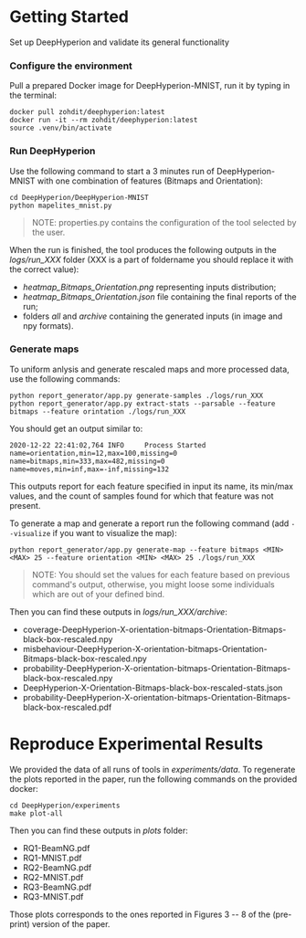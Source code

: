 # Getting Started #

Set up DeepHyperion and validate its general functionality


### Configure the environment  ###
Pull a prepared Docker image for DeepHyperion-MNIST, run it by typing in the terminal:

``` 
docker pull zohdit/deephyperion:latest
docker run -it --rm zohdit/deephyperion:latest
source .venv/bin/activate
```


### Run DeepHyperion ###
Use the following command to start a 3 minutes run of DeepHyperion-MNIST with one combination of features (Bitmaps and Orientation):

```
cd DeepHyperion/DeepHyperion-MNIST
python mapelites_mnist.py
```
> NOTE: properties.py contains the configuration of the tool selected by the user. 

When the run is finished, the tool produces the following outputs in the _logs/run_XXX_ folder (XXX is a part of foldername you should replace it with the correct value):

* _heatmap_Bitmaps_Orientation.png_ representing inputs distribution;
* _heatmap_Bitmaps_Orientation.json_ file containing the final reports of the run;
* folders _all_ and _archive_ containing the generated inputs (in image and npy formats).



### Generate maps  ###
To uniform anlysis and generate rescaled maps and more processed data, use the following commands:

```
python report_generator/app.py generate-samples ./logs/run_XXX
python report_generator/app.py extract-stats --parsable --feature bitmaps --feature orintation ./logs/run_XXX
```
You should get an output similar to:
  
```
2020-12-22 22:41:02,764 INFO     Process Started
name=orientation,min=12,max=100,missing=0
name=bitmaps,min=333,max=482,missing=0
name=moves,min=inf,max=-inf,missing=132
```
This outputs report for each feature specified in input its name, its min/max values, and the count of samples found for which that feature was not present.

To generate a map and generate a report run the following command (add `--visualize` if you want to visualize the map):

```
python report_generator/app.py generate-map --feature bitmaps <MIN> <MAX> 25 --feature orientation <MIN> <MAX> 25 ./logs/run_XXX
```
> NOTE: You should set the <MIN> <MAX> values for each feature based on previous command's output, otherwise, you might loose some individuals which are out of your defined bind.  

Then you can find these outputs in _logs/run_XXX/archive_:


* coverage-DeepHyperion-X-orientation-bitmaps-Orientation-Bitmaps-black-box-rescaled.npy
* misbehaviour-DeepHyperion-X-orientation-bitmaps-Orientation-Bitmaps-black-box-rescaled.npy
* probability-DeepHyperion-X-orientation-bitmaps-Orientation-Bitmaps-black-box-rescaled.npy
* DeepHyperion-X-Orientation-Bitmaps-black-box-rescaled-stats.json
* probability-DeepHyperion-X-orientation-bitmaps-Orientation-Bitmaps-black-box-rescaled.pdf


# Reproduce Experimental Results #

We provided the data of all runs of tools in _experiments/data_. To regenerate the plots reported in the paper, run the following commands on the provided docker:

```
cd DeepHyperion/experiments
make plot-all
```

Then you can find these outputs in _plots_ folder:


* RQ1-BeamNG.pdf
* RQ1-MNIST.pdf
* RQ2-BeamNG.pdf
* RQ2-MNIST.pdf
* RQ3-BeamNG.pdf
* RQ3-MNIST.pdf

Those plots corresponds to the ones reported in Figures 3 -- 8 of the (pre-print) version of the paper.


